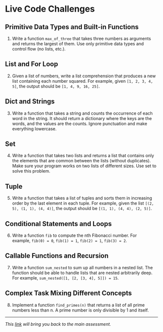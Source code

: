 # Live Code Challenges


## Primitive Data Types and Built-in Functions

1. Write a function `max_of_three` that takes three numbers as arguments and returns the largest of them. Use only primitive data types and control flow (no lists, etc.).

## List and For Loop

2. Given a list of numbers, write a list comprehension that produces a new list containing each number squared. For example, given `[1, 2, 3, 4, 5]`, the output should be `[1, 4, 9, 16, 25]`.

## Dict and Strings

3. Write a function that takes a string and counts the occurrence of each word in the string. It should return a dictionary where the keys are the words, and the values are the counts. Ignore punctuation and make everything lowercase.

## Set

4. Write a function that takes two lists and returns a list that contains only the elements that are common between the lists (without duplicates). Make sure your program works on two lists of different sizes. Use set to solve this problem.

## Tuple

5. Write a function that takes a list of tuples and sorts them in increasing order by the last element in each tuple. For example, given the list `[(2, 5), (1, 1), (4, 4)]`, the output should be `[(1, 1), (4, 4), (2, 5)]`.

## Conditional Statements and Loops

6. Write a function `fib` to compute the nth Fibonacci number. For example, `fib(0) = 0`, `fib(1) = 1`, `fib(2) = 1`, `fib(3) = 2`.

## Callable Functions and Recursion

7. Write a function `sum_nested` to sum up all numbers in a nested list. The function should be able to handle lists that are nested arbitrarily deep. For example, `sum_nested([1, [2, [3, 4], 5]]) = 15`.

## Complex Task Mixing Different Concepts

8. Implement a function `find_primes(n)` that returns a list of all prime numbers less than n. A prime number is only divisible by 1 and itself.

---


_This [link](overview.md) will bring you back to the main assessment._